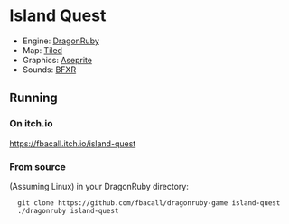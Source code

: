 # Island Quest

- Engine: [DragonRuby](https://dragonruby.itch.io/dragonruby-gtk)
- Map: [Tiled](https://www.mapeditor.org/)
- Graphics: [Aseprite](https://www.aseprite.org/)
- Sounds: [BFXR](https://www.bfxr.net/)

## Running

### On itch.io
https://fbacall.itch.io/island-quest

### From source
(Assuming Linux) in your DragonRuby directory:
```
  git clone https://github.com/fbacall/dragonruby-game island-quest
  ./dragonruby island-quest
```
